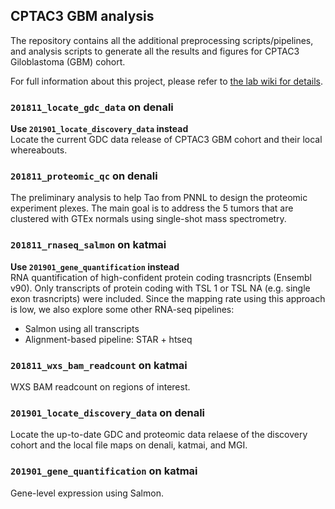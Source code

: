## CPTAC3 GBM analysis
The repository contains all the additional preprocessing scripts/pipelines, and
analysis scripts to generate all the results and figures for CPTAC3
Giloblastoma (GBM) cohort.

For full information about this project, please refer to [the lab wiki for details][wiki].

[wiki]: https://confluence.ris.wustl.edu/pages/viewpage.action?pageId=37130883


### `201811_locate_gdc_data` on denali
**Use `201901_locate_discovery_data` instead**<br>
Locate the current GDC data release of CPTAC3 GBM cohort and their local
whereabouts.


### `201811_proteomic_qc` on denali
The preliminary analysis to help Tao from PNNL to design the proteomic
experiment plexes. The main goal is to address the 5 tumors that are clustered
with GTEx normals using single-shot mass spectrometry.


### `201811_rnaseq_salmon` on katmai
**Use `201901_gene_quantification` instead**<br>
RNA quantification of high-confident protein coding trasncripts (Ensembl v90).
Only transcripts of protein coding with TSL 1 or TSL NA (e.g. single exon
trasncripts) were included. Since the mapping rate using this approach is low,
we also explore some other RNA-seq pipelines:

- Salmon using all transcripts
- Alignment-based pipeline: STAR + htseq


### `201811_wxs_bam_readcount` on katmai
WXS BAM readcount on regions of interest.


### `201901_locate_discovery_data` on denali
Locate the up-to-date GDC and proteomic data relaese of the discovery cohort
and the local file maps on denali, katmai, and MGI.


### `201901_gene_quantification` on katmai
Gene-level expression using Salmon.
